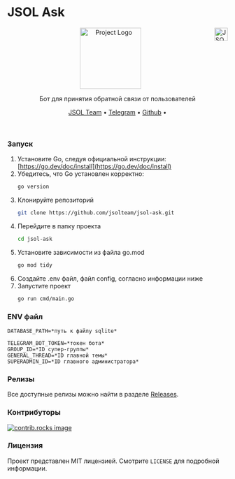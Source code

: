 # JSOL Ask


<img align="right" src="https://i.ibb.co/fHHNWjL/jsol-team-white.png" height="30px" alt="JSOL Team Logo"/>

[//]: # (![Golang Badge]&#40;https://img.shields.io/badge/Go-1.23-blue&#41;)

[//]: # (![GitHub License]&#40;https://img.shields.io/github/license/jsolteam/slm-bot-publisher&#41;)

[//]: # (![GitHub Release]&#40;https://img.shields.io/github/v/release/jsolteam/slm-bot-publisher&#41;)


<div align="center">
  <img src="https://i.ibb.co/vhkDKDg/jsol-ask.png" alt="Project Logo" height="140px"/>
   <p align="center">Бот для принятия обратной связи от пользователей</p>
</div>

<p align="center">
  <a href="https://jsol-team.ru">JSOL Team</a> •
  <a href="https://t.me/jsol_team">Telegram</a> •
  <a href="https://github.com/jsolteam">Github</a> •
</p>

<br/>

### Запуск

1. Установите Go, следуя официальной инструкции: [https://go.dev/doc/install](https://go.dev/doc/install)
2. Убедитесь, что Go установлен корректно:
   ```sh
   go version
   ```
3. Клонируйте репозиторий
   ```sh
   git clone https://github.com/jsolteam/jsol-ask.git
   ```
4. Перейдите в папку проекта
   ```sh
   cd jsol-ask
   ```
5. Установите зависимости из файла go.mod
   ```sh
   go mod tidy
   ```
6. Создайте .env файл, файл config, согласно информации ниже
7. Запустите проект
    ```sh
   go run cmd/main.go
   ```

### ENV файл


```shell
DATABASE_PATH=*путь к файлу sqlite*

TELEGRAM_BOT_TOKEN=*токен бота*
GROUP_ID=*ID супер-группы*
GENERAL_THREAD=*ID главной темы*
SUPERADMIN_ID=*ID главного администратора*
```

### Релизы

Все доступные релизы можно найти в разделе [Releases](https://github.com/jsolteam/jsol-ask/releases).

### Контрибуторы

<a href="https://github.com/jsolteam/jsol-ask/graphs/contributors">
  <img src="https://contrib.rocks/image?repo=jsolteam/jsol-ask" alt="contrib.rocks image" />
</a>

### Лицензия

Проект представлен MIT лицензией. Смотрите `LICENSE` для подробной информации.
